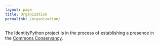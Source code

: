 ```yaml
---
layout: page
title: Organization
permalink: /organization/
---
```


The IdentityPython project is in the process of establishing a presence in the
[Commons Conservancy](http://commonsconservancy.org). 

